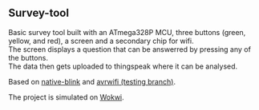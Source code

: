 ## Survey-tool

Basic survey tool built with an ATmega328P MCU, three buttons (green, yellow, and red), a screen and a secondary chip for wifi.\
The screen displays a question that can be answerred by pressing any of the buttons.\
The data then gets uploaded to thingspeak where it can be analysed.

Based on [native-blink](https://github.com/aspcodenet/native-blink/) and [avrwifi (testing branch)](https://github.com/aspcodenet/avrwifi/tree/testing).

The project is simulated on [Wokwi](https://wokwi.com/projects/378185869128599553).
